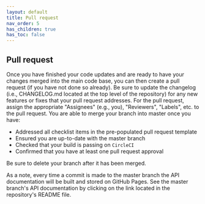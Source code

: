 ```yaml
---
layout: default
title: Pull request
nav_order: 5
has_children: true
has_toc: false
---
```


Pull request
------------
Once you have finished your code updates and are ready to have your changes merged into the main code base, you can then create a pull request (if you have not done so already). Be sure to update the changelog (i.e., CHANGELOG.md located at the top level of the repository) for any new features or fixes that your pull request addresses. For the pull request, assign the appropriate "Assignees" (e.g., you), "Reviewers", "Labels", etc. to the pull request. You are able to merge your branch into master once you have:
* Addressed all checklist items in the pre-populated pull request template
* Ensured you are up-to-date with the master branch
* Checked that your build is passing on `CircleCI`
* Confirmed that you have at least one pull request approval

Be sure to delete your branch after it has been merged.

As a note, every time a commit is made to the master branch the API documentation will be built and stored on GitHub Pages. See the master branch's API documentation by clicking on the link located in the repository's README file.